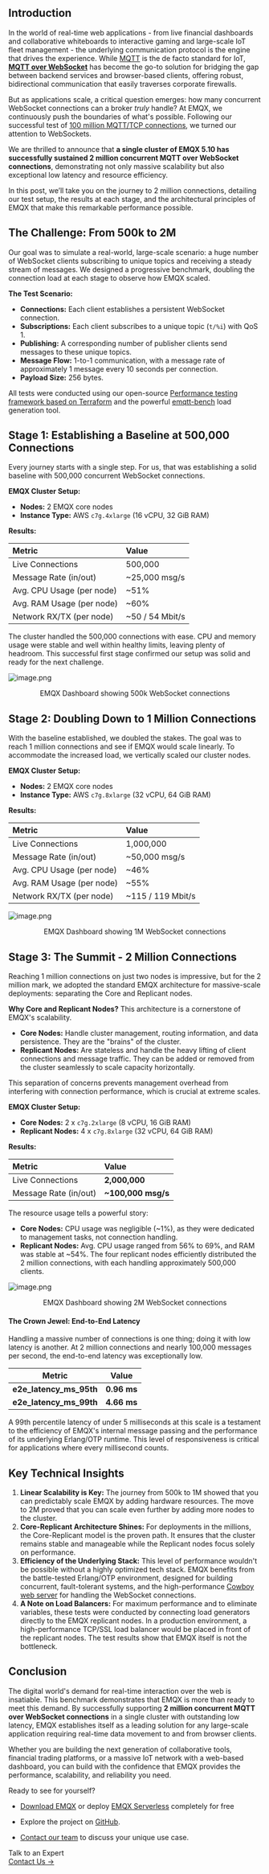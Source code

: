 ## Introduction

In the world of real-time web applications - from live financial dashboards and collaborative whiteboards to interactive gaming and large-scale IoT fleet management - the underlying communication protocol is the engine that drives the experience. While [MQTT](https://www.emqx.com/en/blog/the-easiest-guide-to-getting-started-with-mqtt) is the de facto standard for IoT, **[MQTT over WebSocket](https://www.emqx.com/en/blog/connect-to-mqtt-broker-with-websocket)** has become the go-to solution for bridging the gap between backend services and browser-based clients, offering robust, bidirectional communication that easily traverses corporate firewalls.

But as applications scale, a critical question emerges: how many concurrent WebSocket connections can a broker *truly* handle? At EMQX, we continuously push the boundaries of what's possible. Following our successful test of [100 million MQTT/TCP connections](https://www.emqx.com/en/blog/reaching-100m-mqtt-connections-with-emqx-5-0), we turned our attention to WebSockets.

We are thrilled to announce that **a single cluster of EMQX 5.10 has successfully sustained 2 million concurrent MQTT over WebSocket connections**, demonstrating not only massive scalability but also exceptional low latency and resource efficiency.

In this post, we’ll take you on the journey to 2 million connections, detailing our test setup, the results at each stage, and the architectural principles of EMQX that make this remarkable performance possible.

## The Challenge: From 500k to 2M

Our goal was to simulate a real-world, large-scale scenario: a huge number of WebSocket clients subscribing to unique topics and receiving a steady stream of messages. We designed a progressive benchmark, doubling the connection load at each stage to observe how EMQX scaled.

**The Test Scenario:**

- **Connections:** Each client establishes a persistent WebSocket connection.
- **Subscriptions:** Each client subscribes to a unique topic (`t/%i`) with QoS 1.
- **Publishing:** A corresponding number of publisher clients send messages to these unique topics.
- **Message Flow:** 1-to-1 communication, with a message rate of approximately 1 message every 10 seconds per connection.
- **Payload Size:** 256 bytes.

All tests were conducted using our open-source [Performance testing framework based on Terraform](https://github.com/emqx/tf-emqx-performance-test) and the powerful [emqtt-bench](https://github.com/emqx/emqtt-bench) load generation tool.

## Stage 1: Establishing a Baseline at 500,000 Connections

Every journey starts with a single step. For us, that was establishing a solid baseline with 500,000 concurrent WebSocket connections.

**EMQX Cluster Setup:**

- **Nodes:** 2 EMQX core nodes
- **Instance Type:** AWS `c7g.4xlarge` (16 vCPU, 32 GiB RAM)

**Results:**

| Metric                    | Value           |
| :------------------------ | :-------------- |
| Live Connections          | 500,000         |
| Message Rate (in/out)     | ~25,000 msg/s   |
| Avg. CPU Usage (per node) | ~51%            |
| Avg. RAM Usage (per node) | ~60%            |
| Network RX/TX (per node)  | ~50 / 54 Mbit/s |

The cluster handled the 500,000 connections with ease. CPU and memory usage were stable and well within healthy limits, leaving plenty of headroom. This successful first stage confirmed our setup was solid and ready for the next challenge.

![image.png](https://assets.emqx.com/images/9590274e4f044cab5136b401199cf312.png)

<center>EMQX Dashboard showing 500k WebSocket connections</center>

## Stage 2: Doubling Down to 1 Million Connections

With the baseline established, we doubled the stakes. The goal was to reach 1 million connections and see if EMQX would scale linearly. To accommodate the increased load, we vertically scaled our cluster nodes.

**EMQX Cluster Setup:**

- **Nodes:** 2 EMQX core nodes
- **Instance Type:** AWS `c7g.8xlarge` (32 vCPU, 64 GiB RAM)

**Results:**

| Metric                    | Value             |
| :------------------------ | :---------------- |
| Live Connections          | 1,000,000         |
| Message Rate (in/out)     | ~50,000 msg/s     |
| Avg. CPU Usage (per node) | ~46%              |
| Avg. RAM Usage (per node) | ~55%              |
| Network RX/TX (per node)  | ~115 / 119 Mbit/s |

![image.png](https://assets.emqx.com/images/d480a5cc6391bb91daaec63c691fb6dc.png)

<center>EMQX Dashboard showing 1M WebSocket connections</center>

## Stage 3: The Summit - 2 Million Connections

Reaching 1 million connections on just two nodes is impressive, but for the 2 million mark, we adopted the standard EMQX architecture for massive-scale deployments: separating the Core and Replicant nodes.

**Why Core and Replicant Nodes?**
This architecture is a cornerstone of EMQX's scalability.

- **Core Nodes:** Handle cluster management, routing information, and data persistence. They are the "brains" of the cluster.
- **Replicant Nodes:** Are stateless and handle the heavy lifting of client connections and message traffic. They can be added or removed from the cluster seamlessly to scale capacity horizontally.

This separation of concerns prevents management overhead from interfering with connection performance, which is crucial at extreme scales.

**EMQX Cluster Setup:**

- **Core Nodes:** 2 x `c7g.2xlarge` (8 vCPU, 16 GiB RAM)
- **Replicant Nodes:** 4 x `c7g.8xlarge` (32 vCPU, 64 GiB RAM)

**Results:**

| Metric                | Value              |
| :-------------------- | :----------------- |
| Live Connections      | **2,000,000**      |
| Message Rate (in/out) | **~100,000 msg/s** |

The resource usage tells a powerful story:

- **Core Nodes:** CPU usage was negligible (~1%), as they were dedicated to management tasks, not connection handling.
- **Replicant Nodes:** Avg. CPU usage ranged from 56% to 69%, and RAM was stable at ~54%. The four replicant nodes efficiently distributed the 2 million connections, with each handling approximately 500,000 clients.

![image.png](https://assets.emqx.com/images/68b2b2f1ce8ef189813db7b41113af77.png)

<center>EMQX Dashboard showing 2M WebSocket connections</center>

#### The Crown Jewel: End-to-End Latency

Handling a massive number of connections is one thing; doing it with low latency is another. At 2 million connections and nearly 100,000 messages per second, the end-to-end latency was exceptionally low.

| Metric                  | Value       |
| ----------------------- | ----------- |
| **e2e_latency_ms_95th** | **0.96 ms** |
| **e2e_latency_ms_99th** | **4.66 ms** |

A 99th percentile latency of under 5 milliseconds at this scale is a testament to the efficiency of EMQX's internal message passing and the performance of its underlying Erlang/OTP runtime. This level of responsiveness is critical for applications where every millisecond counts.

## Key Technical Insights

1. **Linear Scalability is Key:** The journey from 500k to 1M showed that you can predictably scale EMQX by adding hardware resources. The move to 2M proved that you can scale even further by adding more nodes to the cluster.
2. **Core-Replicant Architecture Shines:** For deployments in the millions, the Core-Replicant model is the proven path. It ensures that the cluster remains stable and manageable while the Replicant nodes focus solely on performance.
3. **Efficiency of the Underlying Stack:** This level of performance wouldn't be possible without a highly optimized tech stack. EMQX benefits from the battle-tested Erlang/OTP environment, designed for building concurrent, fault-tolerant systems, and the high-performance [Cowboy web server](https://www.google.com/url?sa=E&q=https%3A%2F%2Fninenines.eu%2Farticles%2Fcowboy-2.13.0-performance%2F) for handling the WebSocket connections.
4. **A Note on Load Balancers:** For maximum performance and to eliminate variables, these tests were conducted by connecting load generators directly to the EMQX replicant nodes. In a production environment, a high-performance TCP/SSL load balancer would be placed in front of the replicant nodes. The test results show that EMQX itself is not the bottleneck.

## Conclusion

The digital world's demand for real-time interaction over the web is insatiable. This benchmark demonstrates that EMQX is more than ready to meet this demand. By successfully supporting **2 million concurrent MQTT over WebSocket connections** in a single cluster with outstanding low latency, EMQX establishes itself as a leading solution for any large-scale application requiring real-time data movement to and from browser clients.

Whether you are building the next generation of collaborative tools, financial trading platforms, or a massive IoT network with a web-based dashboard, you can build with the confidence that EMQX provides the performance, scalability, and reliability you need.

Ready to see for yourself?

- [Download EMQX](https://www.emqx.com/en/downloads-and-install/enterprise) or deploy [EMQX Serverless](https://www.emqx.com/en/cloud/serverless-mqtt) completely for free

- Explore the project on [GitHub](https://github.com/emqx/emqx).

- [Contact our team](https://www.emqx.com/en/contact) to discuss your unique use case.

  

<section class="promotion">
    <div>
        Talk to an Expert
    </div>
    <a href="https://www.emqx.com/en/contact?product=solutions" class="button is-gradient">Contact Us →</a>
</section>
